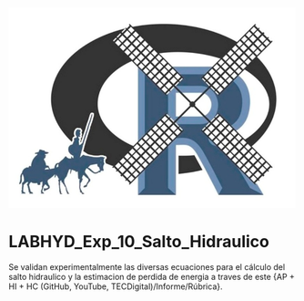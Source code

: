 ![alt test](/R.jpg)

# LABHYD_Exp_10_Salto_Hidraulico

Se validan experimentalmente las diversas ecuaciones para el cálculo del salto hidraulico y la estimacion de perdida de energia a traves de este {AP + HI + HC (GitHub, YouTube, TECDigital)/Informe/Rúbrica}.
